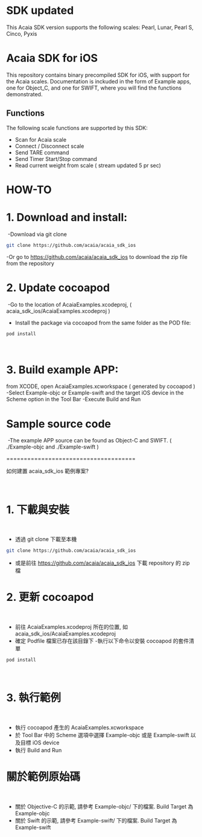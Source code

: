 # SDK updated
This Acaia SDK version supports the following scales:
Pearl, Lunar, Pearl S, Cinco, Pyxis

# Acaia SDK for iOS

This repository contains binary precompiled SDK for iOS, with support for the Acaia scales.
Documentation is inckuded in the form of Example apps, one for Object_C, and one for SWIFT, where you will find the functions demonstrated.

## Functions
The following scale functions are supported by this SDK:
- Scan for Acaia scale
- Connect / Disconnect scale
- Send TARE command
- Send Timer Start/Stop command
- Read current weight from scale ( stream updated 5 pr sec) 

# HOW-TO

# 1. Download and install: 
​
-Download via git clone

```bash
git clone https://github.com/acaia/acaia_sdk_ios
```

-Or go to https://github.com/acaia/acaia_sdk_ios to download the zip file from the repository
​


# 2. Update cocoapod
​
-Go to the location of AcaiaExamples.xcodeproj, ( acaia_sdk_ios/AcaiaExamples.xcodeproj )

- Install the package via cocoapod from the same folder as the POD file:
```bash
pod install
```
​
# 3. Build example APP:

from XCODE, open AcaiaExamples.xcworkspace ( generated by cocoapod )
-Select Example-objc or Example-swift and the target iOS device in the Scheme option in the Tool Bar
-Execute Build and Run
​

# Sample source code
​
-The example APP source can be found as Object-C and SWIFT.
( ./Example-objc and ./Example-swift ) 



=====================================


如何建置 acaia_sdk_ios 範例專案?

​
# 1. 下載與安裝
​
- 透過 git clone 下載至本機
```bash
git clone https://github.com/acaia/acaia_sdk_ios
```
- 或是前往 https://github.com/acaia/acaia_sdk_ios 下載 repository 的 zip 檔
​
# 2. 更新 cocoapod 
​
- 前往 AcaiaExamples.xcodeproj 所在的位置, 如 acaia_sdk_ios/AcaiaExamples.xcodeproj
- 確定 Podfile 檔案已存在該目錄下
-執行以下命令以安裝 cocoapod 的套件清單
```bash
pod install
```
​
# 3. 執行範例
​
- 執行 cocoapod 產生的 AcaiaExamples.xcworkspace
- 於 Tool Bar 中的 Scheme 選項中選擇 Example-objc 或是 Example-swift 以及目標 iOS device
- 執行 Build and Run
​
# 關於範例原始碼
​
- 關於 Objective-C 的示範, 請參考 Example-objc/ 下的檔案. Build Target 為 Example-objc
- 關於 Swift 的示範, 請參考 Example-swift/ 下的檔案. Build Target 為 Example-swift



